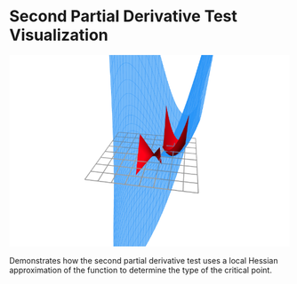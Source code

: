 Second Partial Derivative Test Visualization
===

![img](graph.png)

Demonstrates how the second partial derivative test uses a local Hessian approximation of the
function to determine the type of the critical point.
